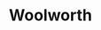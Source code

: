 ---
title: "Woolworth"
url: /bremerhaven/woolworth-buergermeister-smidt-strasse/
shop: Warenhaus
---